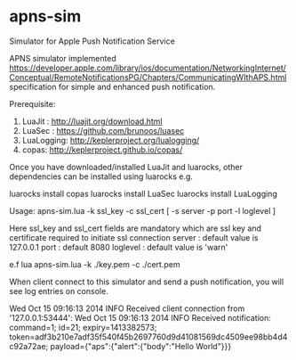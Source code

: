 apns-sim
========

Simulator for Apple Push Notification Service

APNS simulator implemented https://developer.apple.com/library/ios/documentation/NetworkingInternet/Conceptual/RemoteNotificationsPG/Chapters/CommunicatingWIthAPS.html  specification for simple and enhanced push notification.

Prerequisite:
1.  LuaJit : http://luajit.org/download.html
2.  LuaSec : https://github.com/brunoos/luasec  
3.  LuaLogging: http://keplerproject.org/lualogging/
4.  copas:  http://keplerproject.github.io/copas/

Once you have downloaded/installed LuaJit and luarocks, other dependencies can be installed using luarocks
e.g.

luarocks install copas
luarocks install LuaSec
luarocks install LuaLogging

Usage:  apns-sim.lua -k ssl_key -c ssl_cert [ -s server -p port -l loglevel ]

Here ssl_key  and ssl_cert fields are mandatory which are ssl key and certificate required to initiate ssl connection
server : default value is 127.0.0.1
port  :  default 8080
loglevel : default value is 'warn'

e.f
lua  apns-sim.lua -k ./key.pem -c ./cert.pem

When client connect to this simulator and send a push notification, you will see log entries on console.

Wed Oct 15 09:16:13 2014 INFO Received client connection  from '127.0.0.1:53444':
Wed Oct 15 09:16:13 2014 INFO Received notification: command=1; id=21; expiry=1413382573; token=adf3b210e7adf35f540f45b2697760d9d41081569dc4509ee98bb4d4c92a72ae; payload={"aps":{"alert":{"body":"Hello World"}}}



 



